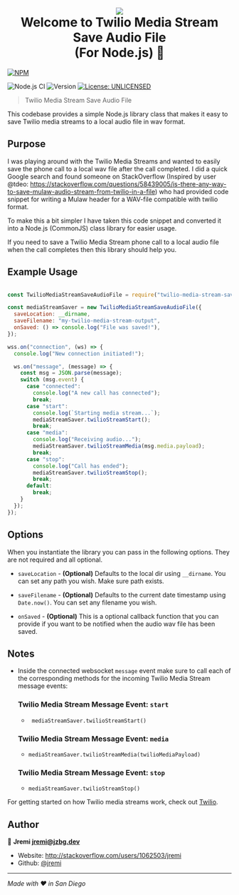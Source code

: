 <h1 align="center">
  <img src="https://cdn.iconscout.com/icon/free/png-256/twilio-1-285957.png" />
  <br>
  Welcome to Twilio Media Stream Save Audio File<br>(For Node.js) 👋
</h1>

[![NPM](https://nodei.co/npm/twilio-media-stream-save-audio-file.png)](https://npmjs.org/package/twilio-media-stream-save-audio-file)

<p>
  <img alt="Node.js CI" src="https://github.com/jremi/twilio-media-stream-save-audio-file/workflows/Node.js%20CI/badge.svg?branch=main">
  <img alt="Version" src="https://img.shields.io/badge/version-0.0.3-blue.svg?cacheSeconds=2592000" />
  <a href="#" target="_blank">
    <img alt="License: UNLICENSED" src="https://img.shields.io/badge/License-UNLICENSED-yellow.svg" />
  </a>
</p>

> Twilio Media Stream Save Audio File

This codebase provides a simple Node.js library class that makes it easy to save Twilio media streams to a local audio file in wav format.

## Purpose

I was playing around with the Twilio Media Streams and wanted to easily save the phone call to a local wav file after the call completed. I did a quick Google search and found someone on StackOverflow (Inspired by user @tdeo: https://stackoverflow.com/questions/58439005/is-there-any-way-to-save-mulaw-audio-stream-from-twilio-in-a-file) who had provided code snippet for writing a Mulaw header for a WAV-file compatible with twilio format. 

To make this a bit simpler I have taken this code snippet and converted it into a Node.js (CommonJS) class library for easier usage. 

If you need to save a Twilio Media Stream phone call to a local audio file when the call completes then this library should help you.

## Example Usage

```javascript

const TwilioMediaStreamSaveAudioFile = require("twilio-media-stream-save-audio-file");

const mediaStreamSaver = new TwilioMediaStreamSaveAudioFile({
  saveLocation: __dirname,
  saveFilename: "my-twilio-media-stream-output",
  onSaved: () => console.log("File was saved!"),
});

wss.on("connection", (ws) => {
  console.log("New connection initiated!");

  ws.on("message", (message) => {
    const msg = JSON.parse(message);
    switch (msg.event) {
      case "connected":
        console.log("A new call has connected");
        break;
      case "start":
        console.log(`Starting media stream...`);
        mediaStreamSaver.twilioStreamStart();
        break;
      case "media":
        console.log("Receiving audio...");
        mediaStreamSaver.twilioStreamMedia(msg.media.payload);
        break;
      case "stop":
        console.log("Call has ended");
        mediaStreamSaver.twilioStreamStop();
        break;
      default:
        break;
    }
  });
});

```

## Options

When you instantiate the library you can pass in the following options. They are not required and all optional.

- `saveLocation` - **(Optional)** Defaults to the local dir using `__dirname`. You can set any path you wish. Make sure path exists.

- `saveFilename` - **(Optional)** Defaults to the current date timestamp using `Date.now()`. You can set any filename you wish.

- `onSaved` - **(Optional)** This is a optional callback function that you can provide if you want to be notified when the audio wav file has been saved.

## Notes

- Inside the connected websocket `message` event make sure to call each of the corresponding methods for the incoming Twilio Media Stream message events: 

  ### Twilio Media Stream Message Event: `start` 
  - ` mediaStreamSaver.twilioStreamStart()`

  ### Twilio Media Stream Message Event: `media`
  - `mediaStreamSaver.twilioStreamMedia(twilioMediaPayload)`

  ### Twilio Media Stream Message Event: `stop`
  - `mediaStreamSaver.twilioStreamStop()`

For getting started on how Twilio media streams work, check out [Twilio](https://www.twilio.com/media-streams).

## Author

👤 **Jremi <jremi@jzbg.dev>**

* Website: http://stackoverflow.com/users/1062503/jremi
* Github: [@jremi](https://github.com/jremi)

***
_Made with ❤️ in San Diego_
